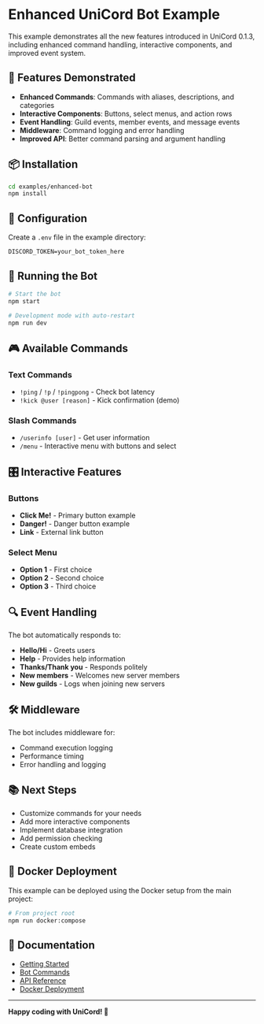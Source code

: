 # Enhanced UniCord Bot Example

This example demonstrates all the new features introduced in UniCord 0.1.3, including enhanced command handling, interactive components, and improved event system.

## 🚀 Features Demonstrated

- **Enhanced Commands**: Commands with aliases, descriptions, and categories
- **Interactive Components**: Buttons, select menus, and action rows
- **Event Handling**: Guild events, member events, and message events
- **Middleware**: Command logging and error handling
- **Improved API**: Better command parsing and argument handling

## 📦 Installation

```bash
cd examples/enhanced-bot
npm install
```

## 🔧 Configuration

Create a `.env` file in the example directory:

```env
DISCORD_TOKEN=your_bot_token_here
```

## 🚀 Running the Bot

```bash
# Start the bot
npm start

# Development mode with auto-restart
npm run dev
```

## 🎮 Available Commands

### Text Commands
- `!ping` / `!p` / `!pingpong` - Check bot latency
- `!kick @user [reason]` - Kick confirmation (demo)

### Slash Commands
- `/userinfo [user]` - Get user information
- `/menu` - Interactive menu with buttons and select

## 🎛️ Interactive Features

### Buttons
- **Click Me!** - Primary button example
- **Danger!** - Danger button example
- **Link** - External link button

### Select Menu
- **Option 1** - First choice
- **Option 2** - Second choice  
- **Option 3** - Third choice

## 🔍 Event Handling

The bot automatically responds to:
- **Hello/Hi** - Greets users
- **Help** - Provides help information
- **Thanks/Thank you** - Responds politely
- **New members** - Welcomes new server members
- **New guilds** - Logs when joining new servers

## 🛠️ Middleware

The bot includes middleware for:
- Command execution logging
- Performance timing
- Error handling and logging

## 📚 Next Steps

- Customize commands for your needs
- Add more interactive components
- Implement database integration
- Add permission checking
- Create custom embeds

## 🐳 Docker Deployment

This example can be deployed using the Docker setup from the main project:

```bash
# From project root
npm run docker:compose
```

## 📖 Documentation

- [Getting Started](../../WIKI/Getting-Started.md)
- [Bot Commands](../../WIKI/Bot-Commands.md)
- [API Reference](../../WIKI/API-Reference.md)
- [Docker Deployment](../../WIKI/Docker-Deployment.md)

---

**Happy coding with UniCord! 🚀**
